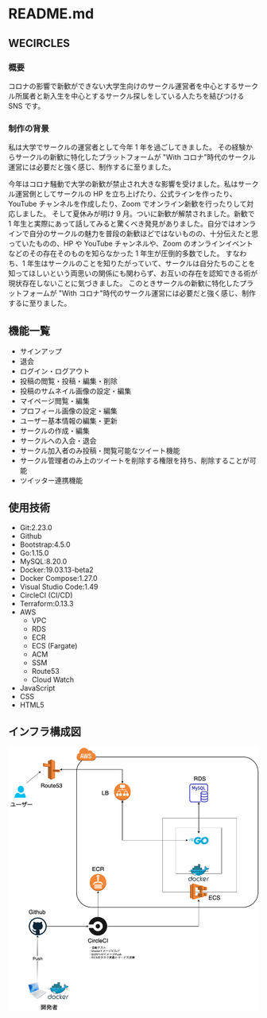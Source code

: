 # README.md

## WECIRCLES

### 概要

コロナの影響で新歓ができない大学生向けのサークル運営者を中心とするサークル所属者と新入生を中心とするサークル探しをしている人たちを結びつける SNS です。

### 制作の背景

私は大学でサークルの運営者として今年 1 年を過ごしてきました。
その経験からサークルの新歓に特化したプラットフォームが "With コロナ"時代のサークル運営には必要だと強く感じ、制作するに至りました。

今年はコロナ騒動で大学の新歓が禁止され大きな影響を受けました。私はサークル運営側としてサークルの HP を立ち上げたり、公式ラインを作ったり、YouTube チャンネルを作成したり、Zoom でオンライン新歓を行ったりして対応しました。
そして夏休みが明け 9 月。ついに新歓が解禁されました。新歓で 1 年生と実際にあって話してみると驚くべき発見がありました。自分ではオンラインで自分のサークルの魅力を普段の新歓ほどではないものの、十分伝えたと思っていたものの、HP や YouTube チャンネルや、Zoom のオンラインイベントなどのその存在そのものを知らなかった 1 年生が圧倒的多数でした。
すなわち、1 年生はサークルのことを知りたがっていて、サークルは自分たちのことを知ってほしいという両思いの関係にも関わらず、お互いの存在を認知できる術が現状存在しないことに気づきました。
このときサークルの新歓に特化したプラットフォームが "With コロナ"時代のサークル運営には必要だと強く感じ、制作するに至りました。

## 機能一覧

- サインアップ
- 退会
- ログイン・ログアウト
- 投稿の閲覧・投稿・編集・削除
- 投稿のサムネイル画像の設定・編集
- マイページ閲覧・編集
- プロフィール画像の設定・編集
- ユーザー基本情報の編集・更新
- サークルの作成・編集
- サークルへの入会・退会
- サークル加入者のみ投稿・閲覧可能なツイート機能
- サークル管理者のみ上のツイートを削除する権限を持ち、削除することが可能
- ツイッター連携機能

## 使用技術

- Git:2.23.0
- Github
- Bootstrap:4.5.0
- Go:1.15.0
- MySQL:8.20.0
- Docker:19.03.13-beta2
- Docker Compose:1.27.0
- Visual Studio Code:1.49
- CircleCI (CI/CD)
- Terraform:0.13.3
- AWS
  - VPC
  - RDS
  - ECR
  - ECS (Fargate)
  - ACM
  - SSM
  - Route53
  - Cloud Watch
- JavaScript
- CSS
- HTML5

## インフラ構成図

![インフラ構成図](/assets/infra_structures.png)
